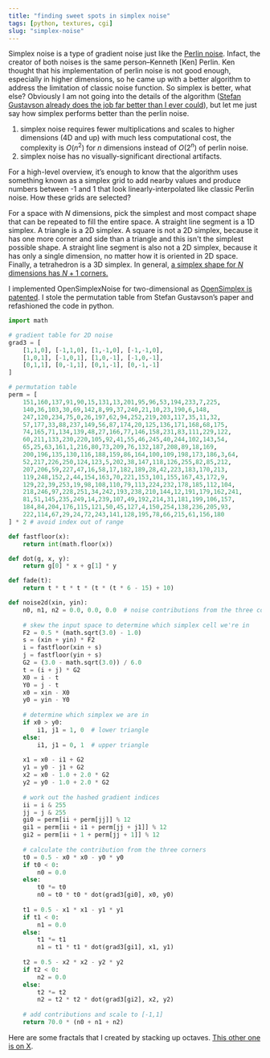 ```yaml
---
title: "finding sweet spots in simplex noise"
tags: [python, textures, cgi]
slug: "simplex-noise"
---
```


Simplex noise is a type of gradient noise just like the [Perlin noise](https://gaurv.me/til/posts/perlin-noise/). Infact, the creator of both noises is the same person–Kenneth [Ken] Perlin. Ken thought that his implementation of perlin noise is not good enough, especially in higher dimensions, so he came up with a better algorithm to address the limitation of classic noise function. So simplex is better, what else? Obviously I am not going into the details of the algorithm ([Stefan Gustavson already does the job far better than I ever could](https://www.researchgate.net/publication/216813608_Simplex_noise_demystified)), but let me just say how simplex performs better than the perlin noise.

1. simplex noise requires fewer multiplications and scales to higher dimensions (4D and up) with much less computational cost, the complexity is $O(n^2)$ for $n$ dimensions instead of $O(2^n)$ of perlin noise.
2. simplex noise has no visually-significant directional artifacts.

For a high-level overview, it’s enough to know that the algorithm uses something known as a simplex grid to add nearby values and produce numbers between -1 and 1 that look linearly-interpolated like classic Perlin noise. How these grids are selected? 

For a space with $N$ dimensions, pick the simplest and most compact shape that can be repeated to fill the entire space. A straight line segment is a 1D simplex. A triangle is a 2D simplex. A square is not a 2D simplex, because it has one more corner and side than a triangle and this isn't the simplest possible shape. A straight line segment is also not a 2D simplex, because it has only a single dimension, no matter how it is oriented in 2D space. Finally, a tetrahedron is a 3D simplex. In general, [a simplex shape for $N$ dimensions has $N+1$ corners.](https://www.math.uci.edu/~mathcircle/materials/MCsimplex.pdf) 

I implemented OpenSimplexNoise for two-dimensional as [OpenSimplex is patented](https://patents.google.com/patent/US6867776). I stole the permutation table from Stefan Gustavson’s paper and refashioned the code in python.

```python
import math

# gradient table for 2D noise
grad3 = [
    [1,1,0], [-1,1,0], [1,-1,0], [-1,-1,0],
    [1,0,1], [-1,0,1], [1,0,-1], [-1,0,-1],
    [0,1,1], [0,-1,1], [0,1,-1], [0,-1,-1]
]

# permutation table
perm = [
    151,160,137,91,90,15,131,13,201,95,96,53,194,233,7,225,
    140,36,103,30,69,142,8,99,37,240,21,10,23,190,6,148,
    247,120,234,75,0,26,197,62,94,252,219,203,117,35,11,32,
    57,177,33,88,237,149,56,87,174,20,125,136,171,168,68,175,
    74,165,71,134,139,48,27,166,77,146,158,231,83,111,229,122,
    60,211,133,230,220,105,92,41,55,46,245,40,244,102,143,54,
    65,25,63,161,1,216,80,73,209,76,132,187,208,89,18,169,
    200,196,135,130,116,188,159,86,164,100,109,198,173,186,3,64,
    52,217,226,250,124,123,5,202,38,147,118,126,255,82,85,212,
    207,206,59,227,47,16,58,17,182,189,28,42,223,183,170,213,
    119,248,152,2,44,154,163,70,221,153,101,155,167,43,172,9,
    129,22,39,253,19,98,108,110,79,113,224,232,178,185,112,104,
    218,246,97,228,251,34,242,193,238,210,144,12,191,179,162,241,
    81,51,145,235,249,14,239,107,49,192,214,31,181,199,106,157,
    184,84,204,176,115,121,50,45,127,4,150,254,138,236,205,93,
    222,114,67,29,24,72,243,141,128,195,78,66,215,61,156,180
] * 2 # avoid index out of range

def fastfloor(x):
    return int(math.floor(x))

def dot(g, x, y):
    return g[0] * x + g[1] * y

def fade(t):
    return t * t * t * (t * (t * 6 - 15) + 10)

def noise2d(xin, yin):
    n0, n1, n2 = 0.0, 0.0, 0.0  # noise contributions from the three corners
    
    # skew the input space to determine which simplex cell we're in
    F2 = 0.5 * (math.sqrt(3.0) - 1.0)
    s = (xin + yin) * F2
    i = fastfloor(xin + s)
    j = fastfloor(yin + s)
    G2 = (3.0 - math.sqrt(3.0)) / 6.0
    t = (i + j) * G2
    X0 = i - t
    Y0 = j - t
    x0 = xin - X0
    y0 = yin - Y0
    
    # determine which simplex we are in
    if x0 > y0:
        i1, j1 = 1, 0  # lower triangle
    else:
        i1, j1 = 0, 1  # upper triangle
    
    x1 = x0 - i1 + G2
    y1 = y0 - j1 + G2
    x2 = x0 - 1.0 + 2.0 * G2
    y2 = y0 - 1.0 + 2.0 * G2
    
    # work out the hashed gradient indices
    ii = i & 255
    jj = j & 255
    gi0 = perm[ii + perm[jj]] % 12
    gi1 = perm[ii + i1 + perm[jj + j1]] % 12
    gi2 = perm[ii + 1 + perm[jj + 1]] % 12
    
    # calculate the contribution from the three corners
    t0 = 0.5 - x0 * x0 - y0 * y0
    if t0 < 0:
        n0 = 0.0
    else:
        t0 *= t0
        n0 = t0 * t0 * dot(grad3[gi0], x0, y0)
    
    t1 = 0.5 - x1 * x1 - y1 * y1
    if t1 < 0:
        n1 = 0.0
    else:
        t1 *= t1
        n1 = t1 * t1 * dot(grad3[gi1], x1, y1)
    
    t2 = 0.5 - x2 * x2 - y2 * y2
    if t2 < 0:
        n2 = 0.0
    else:
        t2 *= t2
        n2 = t2 * t2 * dot(grad3[gi2], x2, y2)
    
    # add contributions and scale to [-1,1]
    return 70.0 * (n0 + n1 + n2)
```

Here are some fractals that I created by stacking up octaves. [This other one is on X](https://x.com/wiredguys/status/1952161874956718185).


